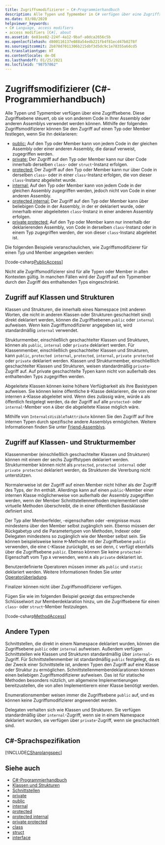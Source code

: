 ```yaml
---
title: Zugriffsmodifizierer – C#-Programmierhandbuch
description: Alle Typen und Typmember in C# verfügen über eine Zugriffsebene, die steuert, ob sie von anderem Code verwendet werden können. Sehen Sie sich diese Liste von Zugriffsmodifizierern an.
ms.date: 03/08/2020
helpviewer_keywords:
- C# Language, access modifiers
- access modifiers [C#], about
ms.assetid: 6e81ee82-224f-4a12-9baf-a0dca2656c5b
ms.openlocfilehash: d800116137e088a54edb221fb4f81ecd47b0278f
ms.sourcegitcommit: 2b878d7011306b215dbf3d5dc9c1e78355a6dcd5
ms.translationtype: HT
ms.contentlocale: de-DE
ms.lasthandoff: 01/25/2021
ms.locfileid: "98757862"
---
```

# <a name="access-modifiers-c-programming-guide"></a>Zugriffsmodifizierer (C#-Programmierhandbuch)

Alle Typen und Typmember verfügen über eine Zugriffsebene. Diese Zugriffsebene steuert, ob sie von anderem Code in Ihrer Assembly oder anderen Assemblys verwendet werden können. Mithilfe der folgenden Zugriffsmodifizierer können Sie den Zugriff auf einen Typ oder Member festlegen, wenn Sie ihn deklarieren:

- [public:](../../language-reference/keywords/public.md) Auf den Typ oder Member kann von jedem Code in der gleichen Assembly oder einer anderen Assembly, die darauf verweist, zugegriffen werden.
- [private:](../../language-reference/keywords/private.md) Der Zugriff auf den Typ oder Member kann nur über Code innerhalb derselben `class`- oder `struct`-Instanz erfolgen.
- [protected:](../../language-reference/keywords/protected.md) Der Zugriff auf den Typ oder Member kann nur über Code in derselben `class`- oder in einer `class`-Instanz erfolgen, die von dieser `class`-Instanz abgeleitet wurde.
- [internal:](../../language-reference/keywords/internal.md) Auf den Typ oder Member kann von jedem Code in der gleichen Assembly zugegriffen werden, jedoch nicht von Code in einer anderen Assembly.
- [protected internal:](../../language-reference/keywords/protected-internal.md) Der Zugriff auf den Typ oder Member kann über beliebigen Code in der Assembly, in der er deklariert wurde, oder innerhalb einer abgeleiteten `class`-Instanz in einer anderen Assembly erfolgen.
- [private protected:](../../language-reference/keywords/private-protected.md) Auf den Typ oder Member kann nur innerhalb der deklarierenden Assembly, von Code in derselben `class`-Instanz oder in einem Typ zugegriffen werden, der von dieser `class`-Instanz abgeleitet ist.

Die folgenden Beispiele veranschaulichen, wie Zugriffsmodifizierer für einen Typ und Member angegeben werden:

[!code-csharp[PublicAccess](~/samples/snippets/csharp/objectoriented/accessmodifiers.cs#PublicAccess)]

Nicht alle Zugriffsmodifizierer sind für alle Typen oder Member in allen Kontexten gültig. In manchen Fällen wird der Zugriff auf ein Typmember durch den Zugriff des enthaltenden Typs eingeschränkt.

## <a name="class-and-struct-accessibility"></a>Zugriff auf Klassen und Strukturen  

Klassen und Strukturen, die innerhalb eines Namespace (mit anderen Worten, die nicht in anderen Klassen oder Strukturen geschachtelt sind) direkt deklariert werden, können die Zugriffsebenen `public` oder `internal` aufweisen. Wenn kein Zugriffsmodifizierer angegeben ist, wird standardmäßig `internal` verwendet.

Strukturmember, einschließlich geschachtelter Klassen und Strukturen, können als `public`, `internal` oder `private` deklariert werden. Für Klassenmember, einschließlich geschachtelter Klassen und Strukturen, kann `public`, `protected internal`, `protected`, `internal`, `private protected` oder `private` deklariert werden. Klassen und Strukturmember, einschließlich geschachtelter Klassen und Strukturen, weisen standardmäßig `private`-Zugriff auf. Auf private geschachtelte Typen kann nicht von außerhalb des enthaltenden Typs zugegriffen werden.

Abgeleitete Klassen können keine höhere Verfügbarkeit als ihre Basistypen aufweisen. Sie können keine öffentliche `B`-Klasse deklarieren, die von einer internen `A`-Klasse abgeleitet wird. Wenn dies zulässig wäre, würde `A` als öffentlich festgelegt werden, da der Zugriff auf alle `protected`- oder `internal`-Member von `A` über die abgeleitete Klasse möglich wäre.

Mithilfe von `InternalsVisibleToAttribute` können Sie den Zugriff auf Ihre internen Typen durch spezifische andere Assemblys ermöglichen. Weitere Informationen finden Sie unter [Friend-Assemblys](../../../standard/assembly/friend.md).

## <a name="class-and-struct-member-accessibility"></a>Zugriff auf Klassen- und Strukturmember  

Klassenmember (einschließlich geschachtelter Klassen und Strukturen) können mit einem der sechs Zugriffstypen deklariert werden. Strukturmember können nicht als `protected`, `protected internal` oder `private protected` deklariert werden, da Strukturen die Vererbung nicht unterstützen.

Normalerweise ist der Zugriff auf einen Member nicht höher als der Zugriff des Typs, der ihn enthält. Allerdings kann auf einen `public`-Member einer internen Klasse möglicherweise von außerhalb der Assembly zugegriffen werden, wenn der Member Schnittstellenmethoden implementiert oder virtuelle Methoden überschreibt, die in einer öffentlichen Basisklasse definiert sind.

Der Typ aller Memberfelder, -eigenschaften oder -ereignisse muss mindestens über den Member selbst zugänglich sein. Ebenso müssen der Rückgabetyp und die Parametertypen von Methoden, Indexer oder Delegaten mindestens so zugänglich wie der Member selbst sein. Sie können beispielsweise keine `M`-Methode mit der Zugriffsebene `public` verwenden, die eine `C`-Klasse zurückgibt, es sei denn, `C` verfügt ebenfalls über die Zugriffsebene `public`. Ebenso können Sie keine `protected`-Eigenschaft vom Typ `A` verwenden, wenn `A` als `private` deklariert ist.

Benutzerdefinierte Operatoren müssen immer als `public` und `static` deklariert werden. Weitere Informationen finden Sie unter [Operatorüberladung](../../language-reference/operators/operator-overloading.md).

Finalizer können nicht über Zugriffsmodifizierer verfügen.

Fügen Sie wie im folgenden Beispiel gezeigt das entsprechende Schlüsselwort zur Memberdeklaration hinzu, um die Zugriffsebene für einen `class`- oder `struct`-Member festzulegen.

[!code-csharp[MethodAccess](~/samples/snippets/csharp/objectoriented/accessmodifiers.cs#MethodAccess)]

## <a name="other-types"></a>Andere Typen

Schnittstellen, die direkt in einem Namespace deklariert wurden, können die Zugriffsebene `public` oder `internal` aufweisen. Außerdem verfügen Schnittstellen wie Klassen und Strukturen standardmäßig über `internal`-Zugriff. Für Schnittstellenmember ist standardmäßig `public` festgelegt, da es der Zweck einer Schnittstelle ist, anderen Typen den Zugriff auf eine Klasse oder Struktur zu ermöglichen. Schnittstellenmemberdeklarationen können einen beliebigen Zugriffsmodifizierer aufweisen. Das ist für statische Methoden besonders nützlich, um allgemeine Implementierungen bereitzustellen, die von allen Implementierern einer Klasse benötigt werden.

Enumerationsmember weisen immer die Zugriffsebene `public` auf, und es können keine Zugriffsmodifizierer angewendet werden.

Delegaten verhalten sich wie Klassen und Strukturen. Sie verfügen standardmäßig über `internal`-Zugriff, wenn sie in einem Namespace deklariert wurden, sie verfügen über `private`-Zugriff, wenn sie geschachtelt sind.

## <a name="c-language-specification"></a>C#-Sprachspezifikation

[!INCLUDE[CSharplangspec](~/includes/csharplangspec-md.md)]  

## <a name="see-also"></a>Siehe auch

- [C#-Programmierhandbuch](../index.md)
- [Klassen und Strukturen](./index.md)
- [Schnittstellen](../interfaces/index.md)
- [private](../../language-reference/keywords/private.md)
- [public](../../language-reference/keywords/public.md)
- [internal](../../language-reference/keywords/internal.md)
- [protected](../../language-reference/keywords/protected.md)
- [protected internal](../../language-reference/keywords/protected-internal.md)
- [private protected](../../language-reference/keywords/private-protected.md)
- [class](../../language-reference/keywords/class.md)
- [struct](../../language-reference/builtin-types/struct.md)
- [interface](../../language-reference/keywords/interface.md)
